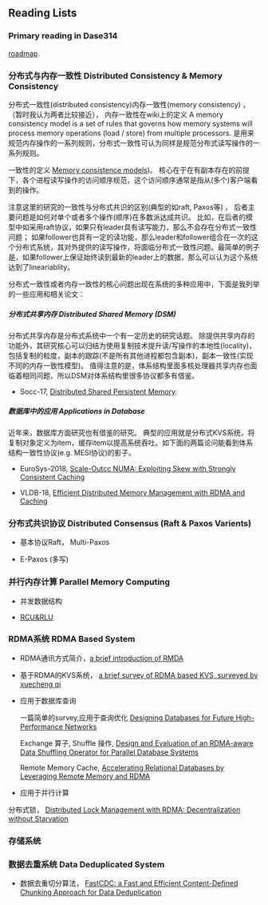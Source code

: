 ## Reading Lists

### Primary reading in Dase314

[roadmap](http://note.youdao.com/noteshare?id=8295f97258144fbedf30b55216369271&sub=WEB11c0885aac4a1eb71fbd5a83e14ff4a8).

### 分布式与内存一致性  Distributed Consistency & Memory Consistency

分布式一致性(distributed consistency)内存一致性(memory consistency) ，（暂时我认为两者比较接近）， 内存一致性在wiki上的定义 A memory consistency model is a set of rules that governs how memory systems will process memory operations (load / store) from multiple processors. 是用来规范内存操作的一系列规则，分布式一致性可认为同样是规范分布式读写操作的一系列规则。

一致性的定义 [Memory consistence models](https://people.cs.pitt.edu/~jacklange/teaching/cs2510-f15/obsolete_lectures/07.2-Consistency%20Models.pdf))。 核心在于在有副本存在的前提下，各个进程读写操作的访问顺序规范，这个访问顺序通常是指从(多个)客户端看到的操作。

注意这里的研究的一致性与分布式共识的区别(典型的如raft, Paxos等) ， 后者主要问题是如何对单个或者多个操作(顺序)在多数派达成共识。 比如，在后者的模型中如采用raft协议，如果只有leader具有读写能力，那么不会存在分布式一致性问题； 如果follower也具有一定的读功能，那么leader和follower组合在一次的这个分布式系统，其对外提供的读写操作，将面临分布式一致性问题。最简单的例子是，如果follower上保证始终读到最新的leader上的数据，那么可以认为这个系统达到了lineariablity。 

分布式一致性或者内存一致性的核心问题出现在系统的多种应用中，下面是我列举的一些应用和相关论文：

##### 分布式共享内存 Distributed Shared Memory (DSM)

 分布式共享内存是分布式系统中一个有一定历史的研究话题。 除提供共享内存的功能外，其研究核心可以归结为使用复制技术提升读/写操作的本地性(locality)，包括复制的粒度，副本的跟踪(不是所有其他进程都包含副本)，副本一致性(实现不同的内存一致性模型)。 值得注意的是，体系结构里面多核处理器共享内存也面临着相同问题，所以DSM对体系结构里很多协议都多有借鉴。
 
 * Socc-17,  [Distributed Shared Persistent Memory](https://engineering.purdue.edu/WukLab/hotpot-socc17.pdf).
 
##### 数据库中的应用 Applications in Database
 
近年来，数据库方面研究也有借鉴的研究。 典型的应用就是分布式KVS系统，将复制对象定义为item，缓存item以提高系统吞吐。如下面的两篇论问能看到体系结构一致性协议(e.g. MESI协议)的影子。
 
* EuroSys-2018,  [Scale-Outcc NUMA: Exploiting Skew with Strongly Consistent Caching](http://homepages.inf.ed.ac.uk/s1372211/pub/eurosys18.pdf) 

* VLDB-18, [Efficient Distributed Memory Management with RDMA and
Caching](http://www.vldb.org/pvldb/vol11/p1604-cai.pdf)

### 分布式共识协议 Distributed Consensus (Raft & Paxos Varients)

* 基本协议Raft， Multi-Paxos

* E-Paxos (多写)


### 并行内存计算 Parallel Memory Computing

 * 并发数据结构

 * [RCU&RLU](https://blog.acolyer.org/2015/10/27/read-log-update-a-lightweight-synchronization-mechanism-for-concurrent-programming/)


### RDMA系统 RDMA Based System

* RDMA通讯方式简介，[a brief introduction of RMDA](rdma_introduction.md)

* 基于RDMA的KVS系统， [a brief survey of RDMA based KVS, surveyed by xuecheng qi](rdma_kvs.md)


* 应用于数据库查询
   
  一篇简单的survey,应用于查询优化 [Designing Databases for Future High-Performance Networks](https://htor.inf.ethz.ch/publications/img/barthels-databases-for-hpc-networks.pdf)
     
  Exchange 算子, Shuffle 操作, [Design and Evaluation of an RDMA-aware Data
Shuffling Operator for Parallel Database Systems](https://web.cse.ohio-state.edu/~blanas.2/files/eurosys2017_rdmashuffling.pdf)
       
  Remote Memory Cache, [Accelerating Relational Databases by Leveraging Remote
Memory and RDMA](http://www.audentia-gestion.fr/MICROSOFT/p416-li.pdf)

* 应用于并行计算

 分布式锁， [Distributed Lock Management with RDMA: Decentralization without Starvation ](https://www.mosharaf.com/wp-content/uploads/dslr-sigmod18.pdf)

### 存储系统

  

### 数据去重系统 Data Deduplicated System

* 数据去重切分算法， [FastCDC: a Fast and Efficient Content-Defined
Chunking Approach for Data Deduplication](https://www.usenix.org/system/files/conference/atc16/atc16-paper-xia.pdf)







